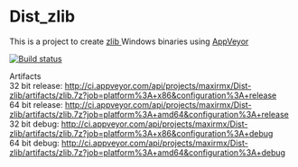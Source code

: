 # Dist_zlib

This is a project to create <a href="http://www.zlib.net"> zlib </a> Windows binaries using <a href="https://www.appveyor.com">AppVeyor</a><br />

[![Build status](https://ci.appveyor.com/api/projects/status/av2jl6wrvxxvcgry/branch/master?svg=true)](https://ci.appveyor.com/project/maxirmx/dist-zlib/branch/master)

Artifacts
<br />
32 bit release: http://ci.appveyor.com/api/projects/maxirmx/Dist-zlib/artifacts/zlib.7z?job=platform%3A+x86&configuration%3A+release
<br />
64 bit release: http://ci.appveyor.com/api/projects/maxirmx/Dist-zlib/artifacts/zlib.7z?job=platform%3A+amd64&configuration%3A+release
<br />
32 bit debug: http://ci.appveyor.com/api/projects/maxirmx/Dist-zlib/artifacts/zlib.7z?job=platform%3A+x86&configuration%3A+debug
<br />
64 bit debug: http://ci.appveyor.com/api/projects/maxirmx/Dist-zlib/artifacts/zlib.7z?job=platform%3A+amd64&configuration%3A+debug
